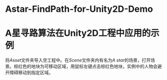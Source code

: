 # Astar-FindPath-for-Unity2D-Demo
# A星寻路算法在Unity2D工程中应用的示例
将*Asset*文件夹导入空工程中。在*Scene*文件夹内有名为*A star*的场景，打开场景。棕红色的地块为可移动区域，用鼠标左键点击棕红色地块，实例中的人物会避开障碍移动到指定区域。
